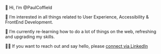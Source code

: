 👋  Hi, I’m @PaulCoffield

👀  I’m interested in all things related to User Experience, Accessibility & FrontEnd Development.

🌱  I’m currently re-learning how to do a lot of things on the web, refreshing and upgrading my skills.

👋🏼 If you want to reach out and say hello, please [connect via LinkedIn](https://linkedin.com/in/paul-coffield)

<!---
PaulCoffield/PaulCoffield is a ✨ special ✨ repository because its `README.md` (this file) appears on your GitHub profile.
You can click the Preview link to take a look at your changes.
--->
